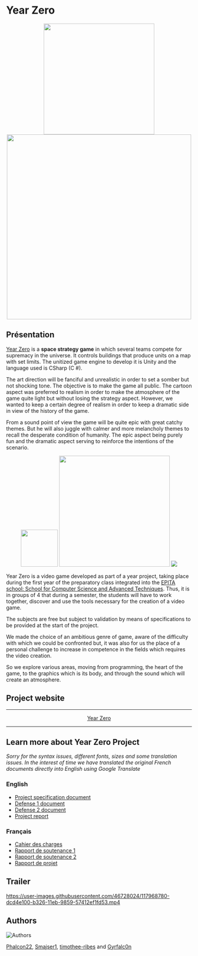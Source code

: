 # Year Zero

<p float="left" align="middle">
  <img src="https://static.wixstatic.com/media/40b83d_b54b923172d84cedb35325df8814b1ea~mv2_d_2500_2500_s_4_2.png/v1/fill/w_452,h_452,al_c,q_85,usm_0.66_1.00_0.01/logo2v2.webp" width="300" />
<img src="https://i.imgur.com/4lKVlz0.png" width="500"/></p>


## Présentation
[Year Zero](https://gyrfalc0n.wixsite.com/yearzero?lang=en) is a **space strategy game** in which several teams compete for supremacy in the universe. It controls buildings that produce units on a map with set limits.
The unitized game engine to develop it is Unity and the language used is CSharp (C #).

The art direction will be fanciful and unrealistic in order to set a somber but not shocking tone. The objective is to make the game all public. The cartoon aspect was preferred to realism in order to make the atmosphere of the game quite light but without losing the strategy aspect. However, we wanted to keep a certain degree of realism in order to keep a dramatic side in view of the history of the game.

From a sound point of view the game will be quite epic with great catchy themes. But he will also juggle with calmer and more melancholy themes to recall the desperate condition of humanity. The epic aspect being purely fun and the dramatic aspect serving to reinforce the intentions of the scenario.

<p float="left" align="middle">
  <img src="https://static.wixstatic.com/media/b44325_ff41f116b8f248ee955f14138cbcdd8f~mv2.png/v1/fill/w_133,h_133,al_c,q_85,usm_0.66_1.00_0.01/b44325_ff41f116b8f248ee955f14138cbcdd8f~mv2.webp" width="100" />
  <img src="https://static.wixstatic.com/media/b44325_cfc87a01150241a59942e0b2b23208e0~mv2.png/v1/fill/w_338,h_121,al_c,q_85,usm_0.66_1.00_0.01/b44325_cfc87a01150241a59942e0b2b23208e0~mv2.webp" width="300" /> 
  <img src="https://static.wixstatic.com/media/b44325_6509df17b2864ba1a5573fb4ee104b55~mv2_d_4286_2902_s_4_2.png/v1/fill/w_200,h_133,al_c,q_85,usm_0.66_1.00_0.01/b44325_6509df17b2864ba1a5573fb4ee104b55~mv2_d_4286_2902_s_4_2.webp" />
</p>
</p>

Year Zero is a video game developed as part of a year project, taking place during the first year of the preparatory class integrated into the [EPITA school: School for Computer Science and Advanced Techniques](https://www.epita.fr/). Thus, it is in groups of 4 that during a semester, the students will have to work together, discover and use the tools necessary for the creation of a video game.

The subjects are free but subject to validation by means of specifications to be provided at the start of the project.

We made the choice of an ambitious genre of game, aware of the difficulty with which we could be confronted but, it was also for us the place of a personal challenge to increase in competence in the fields which requires the video creation.

So we explore various areas, moving from programming, the heart of the game, to the graphics which is its body, and through the sound which will create an atmosphere.

## Project website

-----
<p align="middle">
<a href="https://gyrfalc0n.wixsite.com/yearzero?lang=en">Year Zero</a>
  </p> 
  
-----

## Learn more about Year Zero Project

*Sorry for the syntax issues, different fonts, sizes and some translation issues. In the interest of time we have translated the original French documents directly into English using Google Translate*

### **English**

* [Project specification document](https://e785d98c-4d23-48d9-8052-c202a63145b6.filesusr.com/ugd/b44325_28aeb35bd29347ddbc53041717ed90ec.pdf)
* [Defense 1 document](https://e785d98c-4d23-48d9-8052-c202a63145b6.filesusr.com/ugd/b44325_99c3432113704acc83b9baffe56ecf9f.pdf)
* [Defense 2 document](https://e785d98c-4d23-48d9-8052-c202a63145b6.filesusr.com/ugd/b44325_2aa4d2d728cf494aabb2c9d29e2b1977.pdf)
* [Project report](https://e785d98c-4d23-48d9-8052-c202a63145b6.filesusr.com/ugd/b44325_2c4c4caf524042fa8bf997028057b374.pdf)

 ### **Français**

* [Cahier des charges](https://e785d98c-4d23-48d9-8052-c202a63145b6.filesusr.com/ugd/40b83d_460bb95be6f84c3f891d8fc78e250359.pdf)
* [Rapport de soutenance 1](https://e785d98c-4d23-48d9-8052-c202a63145b6.filesusr.com/ugd/b44325_60ce6ad0eefb4c7d8f23d4132d76609e.pdf)
* [Rapport de soutenance 2](https://e785d98c-4d23-48d9-8052-c202a63145b6.filesusr.com/ugd/b44325_4a8a186fd3854ab7b6f59dc09c32a6c9.pdf)
* [Rapport de projet](https://e785d98c-4d23-48d9-8052-c202a63145b6.filesusr.com/ugd/b44325_e6676b34f87a48d1a571e60536fda8d6.pdf)


## Trailer
https://user-images.githubusercontent.com/46728024/117968780-dcd4e100-b326-11eb-9859-57412ef1fd53.mp4

## Authors

![Authors](https://i.imgur.com/p2Kh2ey.png)

[Phalcon22](https://github.com/Phalcon22), [Smajser1](https://github.com/Smajser1), [timothee-ribes](https://github.com/timothee-ribes) and [Gyrfalc0n](https://github.com/Gyrfalc0n)



